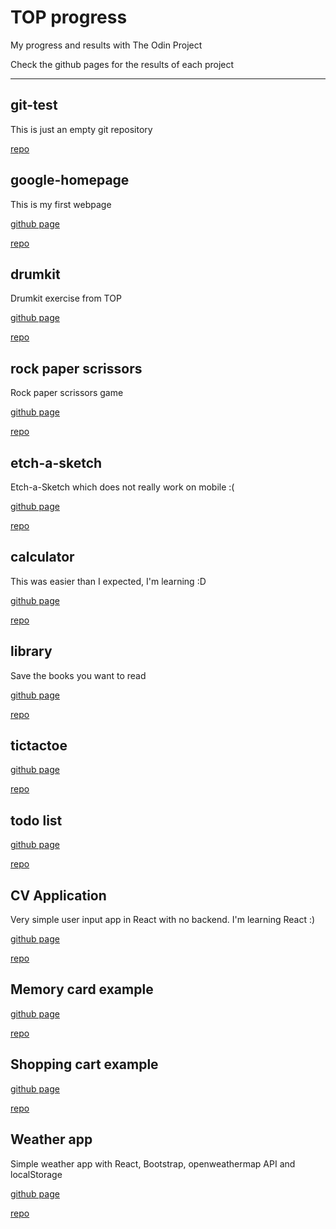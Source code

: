 # TOP progress

 My progress and results with The Odin Project

 Check the github pages for the results of each project
 
---

## git-test

This is just an empty git repository

[repo](https://github.com/theOdinProject-andreivdev/git_test)


## google-homepage

This is my first webpage

[github page](https://theodinproject-andreivdev.github.io/google_homepage/)

[repo](https://github.com/theOdinProject-andreivdev/google_homepage)


## drumkit

Drumkit exercise from TOP

[github page](https://theodinproject-andreivdev.github.io/drumkit/)

[repo](https://github.com/theOdinProject-andreivdev/drumkit)

## rock paper scrissors

Rock paper scrissors game

[github page](https://theodinproject-andreivdev.github.io/rock-paper-scissors/)

[repo](https://github.com/theOdinProject-andreivdev/rock-paper-scissors)

## etch-a-sketch

Etch-a-Sketch which does not really work on mobile :(

[github page](https://theodinproject-andreivdev.github.io/etch-a-sketch/)

[repo](https://github.com/theOdinProject-andreivdev/etch-a-sketch)

## calculator

This was easier than I expected, I'm learning :D

[github page](https://theodinproject-andreivdev.github.io/calculator/)

[repo](https://github.com/theOdinProject-andreivdev/calculator)

## library

Save the books you want to read

[github page](https://theodinproject-andreivdev.github.io/library/)

[repo](https://github.com/theOdinProject-andreivdev/library)

## tictactoe

[github page](https://theodinproject-andreivdev.github.io/tictactoe/)

[repo](https://github.com/theOdinProject-andreivdev/tictactoe)

## todo list

[github page](https://theodinproject-andreivdev.github.io/todolist/)

[repo](https://github.com/theOdinProject-andreivdev/todolist/)

## CV Application 

Very simple user input app in React with no backend. I'm learning React :)

[github page](https://github.com/theOdinProject-andreivdev/cv-application)

[repo](https://theodinproject-andreivdev.github.io/cv-application/)

## Memory card example

[github page](https://theodinproject-andreivdev.github.io/memory-card/)

[repo](https://github.com/theOdinProject-andreivdev/memory-card)

## Shopping cart example

[github page](https://theodinproject-andreivdev.github.io/shopping-cart/)

[repo](https://github.com/theOdinProject-andreivdev/shopping-cart)

## Weather app

Simple weather app with React, Bootstrap, openweathermap API and localStorage

[github page](https://theodinproject-andreivdev.github.io/weather/)

[repo](https://github.com/theOdinProject-andreivdev/weather)

